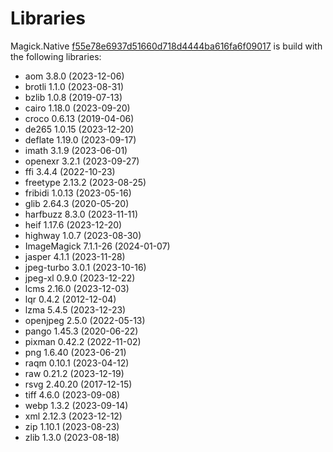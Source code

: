 # Libraries
Magick.Native [f55e78e6937d51660d718d4444ba616fa6f09017](https://github.com/dlemstra/Magick.Native/commit/f55e78e6937d51660d718d4444ba616fa6f09017) is build with the following libraries:

- aom 3.8.0 (2023-12-06)
- brotli 1.1.0 (2023-08-31)
- bzlib 1.0.8 (2019-07-13)
- cairo 1.18.0 (2023-09-20)
- croco 0.6.13 (2019-04-06)
- de265 1.0.15 (2023-12-20)
- deflate 1.19.0 (2023-09-17)
- imath 3.1.9 (2023-06-01)
- openexr 3.2.1 (2023-09-27)
- ffi 3.4.4 (2022-10-23)
- freetype 2.13.2 (2023-08-25)
- fribidi 1.0.13 (2023-05-16)
- glib 2.64.3 (2020-05-20)
- harfbuzz 8.3.0 (2023-11-11)
- heif 1.17.6 (2023-12-20)
- highway 1.0.7 (2023-08-30)
- ImageMagick 7.1.1-26 (2024-01-07)
- jasper 4.1.1 (2023-11-28)
- jpeg-turbo 3.0.1 (2023-10-16)
- jpeg-xl 0.9.0 (2023-12-22)
- lcms 2.16.0 (2023-12-03)
- lqr 0.4.2 (2012-12-04)
- lzma 5.4.5 (2023-12-23)
- openjpeg 2.5.0 (2022-05-13)
- pango 1.45.3 (2020-06-22)
- pixman 0.42.2 (2022-11-02)
- png 1.6.40 (2023-06-21)
- raqm 0.10.1 (2023-04-12)
- raw 0.21.2 (2023-12-19)
- rsvg 2.40.20 (2017-12-15)
- tiff 4.6.0 (2023-09-08)
- webp 1.3.2 (2023-09-14)
- xml 2.12.3 (2023-12-12)
- zip 1.10.1 (2023-08-23)
- zlib 1.3.0 (2023-08-18)

